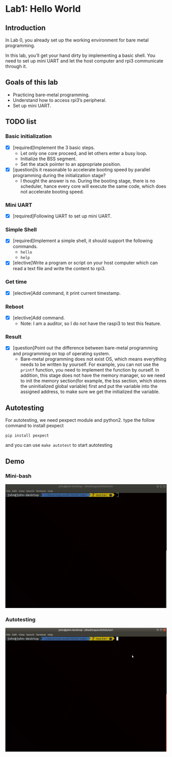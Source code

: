 # Lab1: Hello World
## Introduction
In Lab 0, you already set up the working environment for bare metal programming.

In this lab, you’ll get your hand dirty by implementing a basic shell. You need to set up mini UART and let the host computer and rpi3 communicate through it.

## Goals of this lab
- Practicing bare-metal programming.
- Understand how to access rpi3’s peripheral.
- Set up mini UART.

## TODO list

### Basic initialization
- [x] [required]Implement the 3 basic steps.
  - Let only one core proceed, and let others enter a busy loop.
  - Initialize the BSS segment.
  - Set the stack pointer to an appropriate position.
- [x] [question]Is it reasonable to accelerate booting speed by parallel programming during the initialization stage?
  -  I thought the answer is no. During the booting stage, there is no scheduler, hance every core will execute the same code, which does not accelerate booting speed.

### Mini UART
- [x] [required]Following UART to set up mini UART.

### Simple Shell
- [x] [required]Implement a simple shell, it should support the following commands.
  - `hello`
  - `help`
- [x] [elective]Write a program or script on your host computer which can read a text file and write the content to rpi3.
 
### Get time
- [x] [elective]Add <timestamp> command, it print current timestamp.

### Reboot
- [x] [elective]Add <reboot> command.
  - Note: I am a auditor, so I do not have the raspi3 to test this feature. 

### Result
- [x] [question]Point out the difference between bare-metal programming and programming on top of operating system.
  - Bare-metal programming does not exist OS, which means everything needs to be written by yourself. 
For example, you can not use the `printf` function, you need to implement the function by ourself. In addition, this stage does not have the memory manager, so we need to init the memory section(for example, the bss section, which stores the uninitialized global variable) first and put the variable into the assigned address, to make sure we get the initialized the variable.

## Autotesting
For autotesting, we need pexpect module and python2. type the follow command to install pexpect

```text
pip install pexpect
```
and you can use `make autotest` to start autotesting

## Demo
### Mini-bash
![](../images/osdi_lab1.gif)

### Autotesting
![](../images/osdi_lab1_autotest.gif)
